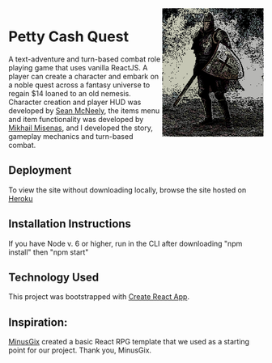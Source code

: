 <img src="/public/knight.jpg" align="right" width="200px" />

# Petty Cash Quest
A text-adventure and turn-based combat role playing game that uses vanilla ReactJS. A player can create a character and embark on a noble quest across a fantasy universe to regain $14 loaned to an old nemesis. Character creation and player HUD 
was developed by [Sean McNeely](https://github.com/sean21mcn), the items menu and item
functionality was developed by [Mikhail Misenas](https://github.com/mistermappy), and I developed the story, gameplay mechanics and turn-based combat. 

## Deployment
To view the site without downloading locally, browse the site hosted on [Heroku](https://petty-cash-quest.herokuapp.com)

## Installation Instructions
If you have Node v. 6 or higher, run in the CLI after downloading
"npm install" then "npm start"

## Technology Used
This project was bootstrapped with [Create React App](https://github.com/facebookincubator/create-react-app).

## Inspiration:
[MinusGix](https://github.com/MinusGix/react-game) created a basic React RPG template that we used as a starting point for our project. Thank you, MinusGix.

